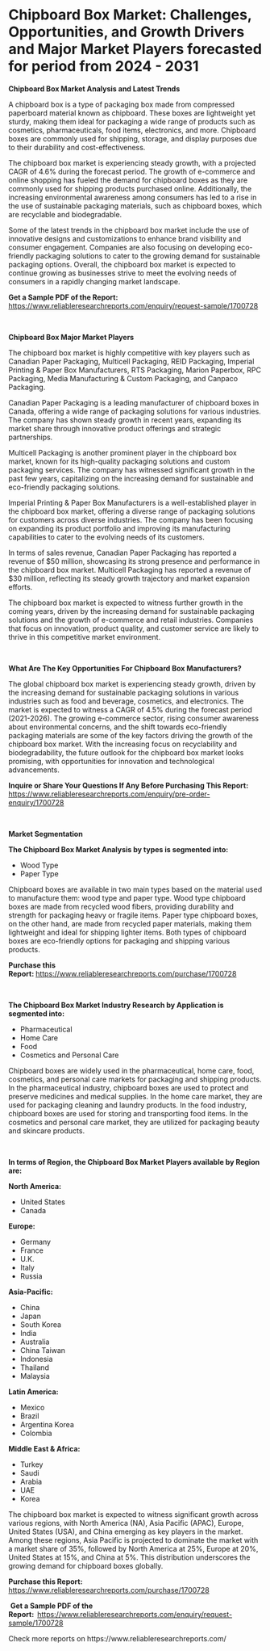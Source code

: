 <p><h1>Chipboard Box Market: Challenges, Opportunities, and Growth Drivers and Major Market Players forecasted for period from 2024 - 2031</h1></p><p><strong>Chipboard Box Market Analysis and Latest Trends</strong></p>
<p><p>A chipboard box is a type of packaging box made from compressed paperboard material known as chipboard. These boxes are lightweight yet sturdy, making them ideal for packaging a wide range of products such as cosmetics, pharmaceuticals, food items, electronics, and more. Chipboard boxes are commonly used for shipping, storage, and display purposes due to their durability and cost-effectiveness.</p><p>The chipboard box market is experiencing steady growth, with a projected CAGR of 4.6% during the forecast period. The growth of e-commerce and online shopping has fueled the demand for chipboard boxes as they are commonly used for shipping products purchased online. Additionally, the increasing environmental awareness among consumers has led to a rise in the use of sustainable packaging materials, such as chipboard boxes, which are recyclable and biodegradable.</p><p>Some of the latest trends in the chipboard box market include the use of innovative designs and customizations to enhance brand visibility and consumer engagement. Companies are also focusing on developing eco-friendly packaging solutions to cater to the growing demand for sustainable packaging options. Overall, the chipboard box market is expected to continue growing as businesses strive to meet the evolving needs of consumers in a rapidly changing market landscape.</p></p>
<p><strong>Get a Sample PDF of the Report:&nbsp;</strong> <a href="https://www.reliableresearchreports.com/enquiry/request-sample/1700728">https://www.reliableresearchreports.com/enquiry/request-sample/1700728</a></p>
<p>&nbsp;</p>
<p><strong>Chipboard Box Major Market Players</strong></p>
<p><p>The chipboard box market is highly competitive with key players such as Canadian Paper Packaging, Multicell Packaging, REID Packaging, Imperial Printing & Paper Box Manufacturers, RTS Packaging, Marion Paperbox, RPC Packaging, Media Manufacturing & Custom Packaging, and Canpaco Packaging. </p><p>Canadian Paper Packaging is a leading manufacturer of chipboard boxes in Canada, offering a wide range of packaging solutions for various industries. The company has shown steady growth in recent years, expanding its market share through innovative product offerings and strategic partnerships.</p><p>Multicell Packaging is another prominent player in the chipboard box market, known for its high-quality packaging solutions and custom packaging services. The company has witnessed significant growth in the past few years, capitalizing on the increasing demand for sustainable and eco-friendly packaging solutions.</p><p>Imperial Printing & Paper Box Manufacturers is a well-established player in the chipboard box market, offering a diverse range of packaging solutions for customers across diverse industries. The company has been focusing on expanding its product portfolio and improving its manufacturing capabilities to cater to the evolving needs of its customers.</p><p>In terms of sales revenue, Canadian Paper Packaging has reported a revenue of $50 million, showcasing its strong presence and performance in the chipboard box market. Multicell Packaging has reported a revenue of $30 million, reflecting its steady growth trajectory and market expansion efforts.</p><p>The chipboard box market is expected to witness further growth in the coming years, driven by the increasing demand for sustainable packaging solutions and the growth of e-commerce and retail industries. Companies that focus on innovation, product quality, and customer service are likely to thrive in this competitive market environment.</p></p>
<p>&nbsp;</p>
<p><strong>What Are The Key Opportunities For Chipboard Box Manufacturers?</strong></p>
<p><p>The global chipboard box market is experiencing steady growth, driven by the increasing demand for sustainable packaging solutions in various industries such as food and beverage, cosmetics, and electronics. The market is expected to witness a CAGR of 4.5% during the forecast period (2021-2026). The growing e-commerce sector, rising consumer awareness about environmental concerns, and the shift towards eco-friendly packaging materials are some of the key factors driving the growth of the chipboard box market. With the increasing focus on recyclability and biodegradability, the future outlook for the chipboard box market looks promising, with opportunities for innovation and technological advancements.</p></p>
<p><strong>Inquire or Share Your Questions If Any Before Purchasing This Report:</strong> <a href="https://www.reliableresearchreports.com/enquiry/pre-order-enquiry/1700728">https://www.reliableresearchreports.com/enquiry/pre-order-enquiry/1700728</a></p>
<p>&nbsp;</p>
<p><strong>Market Segmentation</strong></p>
<p><strong>The Chipboard Box Market Analysis by types is segmented into:</strong></p>
<p><ul><li>Wood Type</li><li>Paper Type</li></ul></p>
<p><p>Chipboard boxes are available in two main types based on the material used to manufacture them: wood type and paper type. Wood type chipboard boxes are made from recycled wood fibers, providing durability and strength for packaging heavy or fragile items. Paper type chipboard boxes, on the other hand, are made from recycled paper materials, making them lightweight and ideal for shipping lighter items. Both types of chipboard boxes are eco-friendly options for packaging and shipping various products.</p></p>
<p><strong>Purchase this Report:&nbsp;</strong><a href="https://www.reliableresearchreports.com/purchase/1700728">https://www.reliableresearchreports.com/purchase/1700728</a></p>
<p>&nbsp;</p>
<p><strong>The Chipboard Box Market Industry Research by Application is segmented into:</strong></p>
<p><ul><li>Pharmaceutical</li><li>Home Care</li><li>Food</li><li>Cosmetics and Personal Care</li></ul></p>
<p><p>Chipboard boxes are widely used in the pharmaceutical, home care, food, cosmetics, and personal care markets for packaging and shipping products. In the pharmaceutical industry, chipboard boxes are used to protect and preserve medicines and medical supplies. In the home care market, they are used for packaging cleaning and laundry products. In the food industry, chipboard boxes are used for storing and transporting food items. In the cosmetics and personal care market, they are utilized for packaging beauty and skincare products.</p></p>
<p>&nbsp;</p>
<p><strong>In terms of Region, the Chipboard Box Market Players available by Region are:</strong></p>
<p>
    <p> <strong> North America: </strong>
        <ul>
            <li>United States</li>
            <li>Canada</li>
        </ul>
        </p> 
    <p> <strong> Europe: </strong>
        <ul>
            <li>Germany</li>
            <li>France</li>
            <li>U.K.</li>
            <li>Italy</li>
            <li>Russia</li>
        </ul>
        </p> 
    <p> <strong> Asia-Pacific: </strong>
        <ul>
            <li>China</li>
            <li>Japan</li>
            <li>South Korea</li>
            <li>India</li>
            <li>Australia</li>
            <li>China Taiwan</li>
            <li>Indonesia</li>
            <li>Thailand</li>
            <li>Malaysia</li>
        </ul>
        </p> 
    <p> <strong> Latin America: </strong>
        <ul>
            <li>Mexico</li>
            <li>Brazil</li>
            <li>Argentina Korea</li>
            <li>Colombia</li>
        </ul>
        </p> 
    <p> <strong> Middle East & Africa: </strong>
        <ul>
            <li>Turkey</li>
            <li>Saudi</li>
            <li>Arabia</li>
            <li>UAE</li>
            <li>Korea</li>
        </ul>
    </p>
    </p>
<p><p>The chipboard box market is expected to witness significant growth across various regions, with North America (NA), Asia Pacific (APAC), Europe, United States (USA), and China emerging as key players in the market. Among these regions, Asia Pacific is projected to dominate the market with a market share of 35%, followed by North America at 25%, Europe at 20%, United States at 15%, and China at 5%. This distribution underscores the growing demand for chipboard boxes globally.</p></p>
<p><strong>Purchase this Report: </strong><a href="https://www.reliableresearchreports.com/purchase/1700728">https://www.reliableresearchreports.com/purchase/1700728</a></p>
<p>&nbsp;<strong>Get a Sample PDF of the Report:&nbsp;&nbsp;</strong><a href="https://www.reliableresearchreports.com/enquiry/request-sample/1700728">https://www.reliableresearchreports.com/enquiry/request-sample/1700728</a></p>
<p><strong></strong></p>
<p>Check more reports on https://www.reliableresearchreports.com/</p>